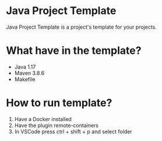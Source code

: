 # Java Project Template
Java Project Template is a project's template for your projects.


# What have in the template?

* Java 1.17
* Maven 3.8.6
* Makefile

# How to run template?

1. Have a Docker installed
2. Have the plugin remote-containers
2. In VSCode press ctrl + shift + p and select folder
